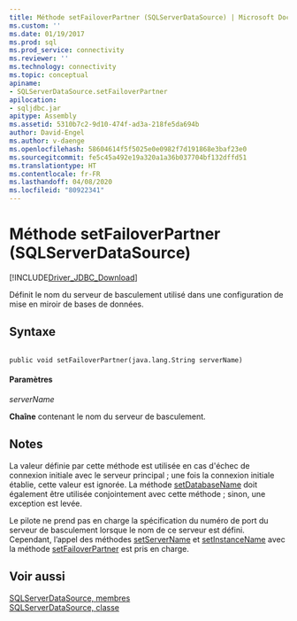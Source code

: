 ```yaml
---
title: Méthode setFailoverPartner (SQLServerDataSource) | Microsoft Docs
ms.custom: ''
ms.date: 01/19/2017
ms.prod: sql
ms.prod_service: connectivity
ms.reviewer: ''
ms.technology: connectivity
ms.topic: conceptual
apiname:
- SQLServerDataSource.setFailoverPartner
apilocation:
- sqljdbc.jar
apitype: Assembly
ms.assetid: 5310b7c2-9d10-474f-ad3a-218fe5da694b
author: David-Engel
ms.author: v-daenge
ms.openlocfilehash: 58604614f5f5025e0e0982f7d191868e3baf23e0
ms.sourcegitcommit: fe5c45a492e19a320a1a36b037704bf132dffd51
ms.translationtype: HT
ms.contentlocale: fr-FR
ms.lasthandoff: 04/08/2020
ms.locfileid: "80922341"
---
```

# <a name="setfailoverpartner-method-sqlserverdatasource"></a>Méthode setFailoverPartner (SQLServerDataSource)
[!INCLUDE[Driver_JDBC_Download](../../../includes/driver_jdbc_download.md)]

  Définit le nom du serveur de basculement utilisé dans une configuration de mise en miroir de bases de données.  
  
## <a name="syntax"></a>Syntaxe  
  
```  
  
public void setFailoverPartner(java.lang.String serverName)  
```  
  
#### <a name="parameters"></a>Paramètres  
 *serverName*  
  
 **Chaîne** contenant le nom du serveur de basculement.  
  
## <a name="remarks"></a>Notes  
 La valeur définie par cette méthode est utilisée en cas d'échec de connexion initiale avec le serveur principal ; une fois la connexion initiale établie, cette valeur est ignorée. La méthode [setDatabaseName](../../../connect/jdbc/reference/setdatabasename-method-sqlserverdatasource.md) doit également être utilisée conjointement avec cette méthode ; sinon, une exception est levée.  
  
 Le pilote ne prend pas en charge la spécification du numéro de port du serveur de basculement lorsque le nom de ce serveur est défini. Cependant, l’appel des méthodes [setServerName](../../../connect/jdbc/reference/setservername-method-sqlserverdatasource.md) et [setInstanceName](../../../connect/jdbc/reference/setinstancename-method-sqlserverdatasource.md) avec la méthode [setFailoverPartner](../../../connect/jdbc/reference/setfailoverpartner-method-sqlserverdatasource.md) est pris en charge.  
  
## <a name="see-also"></a>Voir aussi  
 [SQLServerDataSource, membres](../../../connect/jdbc/reference/sqlserverdatasource-members.md)   
 [SQLServerDataSource, classe](../../../connect/jdbc/reference/sqlserverdatasource-class.md)  
  
  
